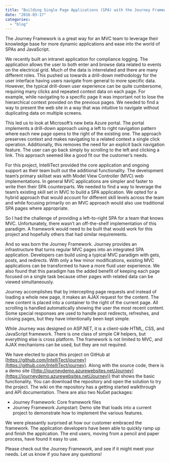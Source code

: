 ```yaml
---
title: "Building Single Page Applications (SPA) with the Journey Framework"
date: "2016-03-17"
categories: 
  - "blog"
---
```


The Journey Framework is a great way for an MVC team to leverage their knowledge base for more dynamic applications and ease into the world of SPAs and JavaScript.

We recently built an intranet application for compliance logging. The application allows the user to both enter and browse data related to events on the electrical grid. Much of the data is interrelated and there are many different roles. This pushed us towards a drill-down methodology for the user interface having users navigate from general to more specific data. However, the typical drill-down user experience can be quite cumbersome, requiring many clicks and repeated context data on each page. For example, while navigating to a specific page it was important not to lose the hierarchical context provided on the previous pages. We needed to find a way to present the web site in a way that was intuitive to navigate without duplicating data on multiple screens.

This led us to look at Microsoft’s new beta Azure portal. The portal implements a drill-down approach using a left to right navigation pattern where each new page opens to the right of the existing one. The approach preserves context and makes navigating to a related context a single click operation. Additionally, this removes the need for an explicit back navigation feature. The user can go back simply by scrolling to the left and clicking a link. This approach seemed like a good fit our the customer’s needs.

For this project, IntelliTect provided the core application and ongoing support as their team built out the additional functionality. The development team’s primary skillset was with Model View Controller (MVC) web implementations. In general MVC applications are simpler and faster to write then their SPA counterparts. We needed to find a way to leverage the team’s existing skill set in MVC to build a SPA application. We opted for a hybrid approach that would account for different skill levels across the team and while focusing primarily on an MVC approach would also use traditional SPA pages where appropriate. 

So I had the challenge of providing a left-to-right SPA for a team that knows MVC. Unfortunately, there wasn’t an off-the-shelf implementation of this paradigm. A framework would need to be built that would work for this project and hopefully others that had similar requirements.

And so was born the Journey Framework. Journey provides an infrastructure that turns regular MVC pages into an integrated SPA application. Developers can build using a typical MVC paradigm with gets, posts, and redirects. With only a few minor modifications, existing MVC applications can be transformed to have a more fluid user experience. We also found that this paradigm has the added benefit of keeping each page focused on a single task because other pages with related data can be viewed simultaneously.

Journey accomplishes that by intercepting page requests and instead of loading a whole new page, it makes an AJAX request for the content. The new content is placed into a container to the right of the current page. All scrolling is handled automatically showing the user the most recent content. Some special responses are used to handle post redirects, refreshes, and closing pages, but they have intentionally been kept simple.

While Journey was designed on ASP.NET, it is a client-side HTML, CSS, and JavaScript framework. There is one class of simple C# helpers, but everything else is cross platform. The framework is not limited to MVC, and AJAX mechanisms can be used, but they are not required.

We have elected to place this project on GitHub at [https://github.com/IntelliTect/journey](https://github.com/IntelliTect/journey). Along with the source code, there is a demo site ([http://journeydemo.azurewebsites.net/Journey](https://journeydemo.azurewebsites.net/Journey)) that shows the basic functionality. You can download the repository and open the solution to try the project. The wiki on the repository has a getting started walkthrough and API documentation. There are also two NuGet packages:

- Journey Framework: Core framework files
- Journey Framework Jumpstart: Demo site that loads into a current project to demonstrate how to implement the various features.

We were pleasantly surprised at how our customer embraced the framework. The application developers have been able to quickly ramp up and finish the application. The end users, moving from a pencil and paper process, have found it easy to use.

Please check out the Journey Framework, and see if it might meet your needs. Let us know if you have any questions!
